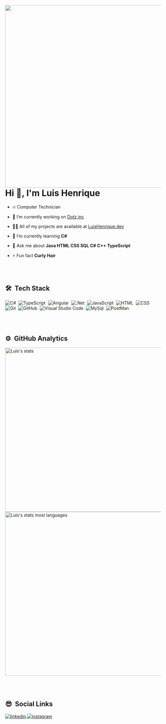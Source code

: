 
<img align="right" height="590em" src="https://raw.githubusercontent.com/gist/Luis-Henrique/e633f29fa1e99cee6101ce2fd233a85a/raw/9185aadfa936c5d5ea1a5ecafda016e40c88de12/Gitcardimage.svg"/>
<h1 align="left">Hi 👋, I'm Luis Henrique</h1>

- 🔥 Computer Technician

- 🔭 I’m currently working on [Dotz inc](https://www.linkedin.com/company/dotz/)

- 👨‍💻 All of my projects are available at [LuisHenrique.dev](https://github.com/Luis-Henrique)

- 🌱 I’m currently learning **C#**

- 💬 Ask me about **Java HTML CSS SQL C# C++ TypeScript**

- ⚡ Fun fact **Curly Hair**

<br><br>

## 🛠 &nbsp;Tech Stack

![C#](https://img.shields.io/badge/-CSharp-05122A?style=flat&logo=csharp)&nbsp;
![TypeScript](https://img.shields.io/badge/-TypeScript-05122A?style=flat&logo=typescript)&nbsp;
![Angular](https://img.shields.io/badge/-Angular-05122A?style=flat&logo=angular)&nbsp;
![.Net](https://img.shields.io/badge/-.Net-05122A?style=flat&logo=dotnet)&nbsp;
![JavaScript](https://img.shields.io/badge/-JavaScript-05122A?style=flat&logo=javascript)&nbsp;
![HTML](https://img.shields.io/badge/-HTML-05122A?style=flat&logo=HTML5)&nbsp;
![CSS](https://img.shields.io/badge/-CSS-05122A?style=flat&logo=CSS3&logoColor=1572B6)&nbsp;
![Git](https://img.shields.io/badge/-Git-05122A?style=flat&logo=git)&nbsp;
![GitHub](https://img.shields.io/badge/-GitHub-05122A?style=flat&logo=github)&nbsp;
![Visual Studio Code](https://img.shields.io/badge/-Visual%20Studio%20Code-05122A?style=flat&logo=visual-studio-code&logoColor=007ACC)&nbsp;
![MySql](https://img.shields.io/badge/-MySql-05122A?style=flat&logo=mysql)&nbsp;
![PostMan](https://img.shields.io/badge/-PostMan-05122A?style=flat&logo=postman)&nbsp;

<br><br>

## ⚙️ &nbsp;GitHub Analytics

<p align="left">
<img width="530em" src="https://github-readme-stats.vercel.app/api?username=Luis-Henrique&show_icons=true&theme=vision-friendly-dark" alt="Luis's stats"/>
<img width="530em" src="https://github-readme-stats.vercel.app/api/top-langs/?username=Luis-Henrique&layout=compact&theme=vision-friendly-dark" alt="Luis's stats most languages"/>
</p>

<br><br>

## 😎 &nbsp;Social Links

<a href="https://www.linkedin.com/in/luis-henrique-4b14b520a/" target="_blank">
  <img align="center" src="https://img.shields.io/badge/-LuisHenrique-05122A?style=flat&logo=linkedin" alt="linkedin"/>
</a>
<a href="https://www.instagram.com/luis_h3nrique_/" target="_blank">
 <img align="center" src="https://img.shields.io/badge/-LuisHenrique-05122A?style=flat&logo=instagram" alt="instagram"/>
</a>
</p>

<!--
**maykbrito/maykbrito** is a ✨ _special_ ✨ repository because its `README.md` (this file) appears on your GitHub profile.
Here are some ideas to get you started:
- 🔭 I’m currently working on ...
- 🌱 I’m currently learning ...
- 👯 I’m looking to collaborate on ...
- 🤔 I’m looking for help with ...
- 💬 Ask me about ...
- 📫 How to reach me: ...
- 😄 Pronouns: ...
- ⚡ Fun fact: ...
-->


<br><br>

